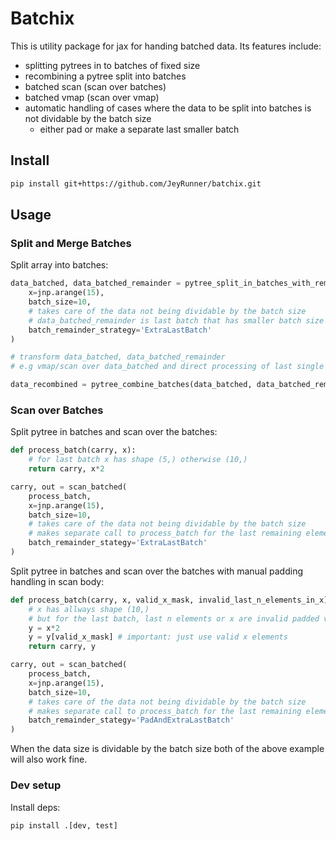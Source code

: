 # Batchix
This is utility package for jax for handing batched data.
Its features include:
 - splitting pytrees in to batches of fixed size 
 - recombining a pytree split into batches
 - batched scan (scan over batches)
 - batched vmap (scan over vmap)
 - automatic handling of cases where the data to be split into batches is not dividable by the batch size
    - either pad or make a separate last smaller batch

## Install
```bash
pip install git+https://github.com/JeyRunner/batchix.git
```

## Usage
### Split and Merge Batches
Split array into batches:

```python
data_batched, data_batched_remainder = pytree_split_in_batches_with_remainder(
    x=jnp.arange(15),
    batch_size=10,
    # takes care of the data not being dividable by the batch size
    # data_batched_remainder is last batch that has smaller batch size
    batch_remainder_strategy='ExtraLastBatch'
)

# transform data_batched, data_batched_remainder
# e.g vmap/scan over data_batched and direct processing of last single batch data_batched_remainder

data_recombined = pytree_combine_batches(data_batched, data_batched_remainder)
```

### Scan over Batches
Split pytree in batches and scan over the batches:
```python
def process_batch(carry, x):
    # for last batch x has shape (5,) otherwise (10,)
    return carry, x*2

carry, out = scan_batched(
    process_batch,
    x=jnp.arange(15),
    batch_size=10,
    # takes care of the data not being dividable by the batch size
    # makes separate call to process_batch for the last remaining elements
    batch_remainder_stategy='ExtraLastBatch'
)
```

Split pytree in batches and scan over the batches with manual padding handling in scan body:
```python
def process_batch(carry, x, valid_x_mask, invalid_last_n_elements_in_x):
    # x has allways shape (10,)
    # but for the last batch, last n elements or x are invalid padded values
    y = x*2
    y = y[valid_x_mask] # important: just use valid x elements
    return carry, y

carry, out = scan_batched(
    process_batch,
    x=jnp.arange(15),
    batch_size=10,
    # takes care of the data not being dividable by the batch size
    # makes separate call to process_batch for the last remaining elements
    batch_remainder_stategy='PadAndExtraLastBatch'
)
```
When the data size is dividable by the batch size both of the above example will also work fine.


### Dev setup
Install deps:
```bash
pip install .[dev, test]
```